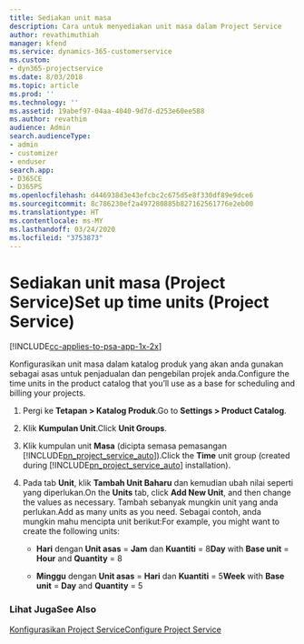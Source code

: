 ```yaml
---
title: Sediakan unit masa
description: Cara untuk menyediakan unit masa dalam Project Service
author: revathimuthiah
manager: kfend
ms.service: dynamics-365-customerservice
ms.custom:
- dyn365-projectservice
ms.date: 8/03/2018
ms.topic: article
ms.prod: ''
ms.technology: ''
ms.assetid: 19abef97-04aa-4040-9d7d-d253e60ee588
ms.author: revathim
audience: Admin
search.audienceType:
- admin
- customizer
- enduser
search.app:
- D365CE
- D365PS
ms.openlocfilehash: d446938d3e43efcbc2c675d5e8f330df89e9dce6
ms.sourcegitcommit: 8c786230ef2a497280885b827162561776e2eb00
ms.translationtype: HT
ms.contentlocale: ms-MY
ms.lasthandoff: 03/24/2020
ms.locfileid: "3753873"
---
```

# <a name="set-up-time-units-project-service"></a><span data-ttu-id="c7544-103">Sediakan unit masa (Project Service)</span><span class="sxs-lookup"><span data-stu-id="c7544-103">Set up time units (Project Service)</span></span>

[!INCLUDE[cc-applies-to-psa-app-1x-2x](../includes/cc-applies-to-psa-app-1x-2x.md)]

<span data-ttu-id="c7544-104">Konfigurasikan unit masa dalam katalog produk yang akan anda gunakan sebagai asas untuk penjadualan dan pengebilan projek anda.</span><span class="sxs-lookup"><span data-stu-id="c7544-104">Configure the time units in the product catalog that you’ll use as a base for scheduling and billing your projects.</span></span>  
  
1. <span data-ttu-id="c7544-105">Pergi ke **Tetapan > Katalog Produk**.</span><span class="sxs-lookup"><span data-stu-id="c7544-105">Go to **Settings > Product Catalog**.</span></span>  
  
2. <span data-ttu-id="c7544-106">Klik **Kumpulan Unit**.</span><span class="sxs-lookup"><span data-stu-id="c7544-106">Click **Unit Groups**.</span></span>  
  
3. <span data-ttu-id="c7544-107">Klik kumpulan unit **Masa** (dicipta semasa pemasangan [!INCLUDE[pn_project_service_auto](../includes/pn-project-service-auto.md)]).</span><span class="sxs-lookup"><span data-stu-id="c7544-107">Click the **Time** unit group (created during [!INCLUDE[pn_project_service_auto](../includes/pn-project-service-auto.md)] installation).</span></span>  
  
4. <span data-ttu-id="c7544-108">Pada tab **Unit**, klik **Tambah Unit Baharu** dan kemudian ubah nilai seperti yang diperlukan.</span><span class="sxs-lookup"><span data-stu-id="c7544-108">On the **Units** tab, click **Add New Unit**, and then change the values as necessary.</span></span> <span data-ttu-id="c7544-109">Tambah sebanyak mungkin unit yang anda perlukan.</span><span class="sxs-lookup"><span data-stu-id="c7544-109">Add as many units as you need.</span></span> <span data-ttu-id="c7544-110">Sebagai contoh, anda mungkin mahu mencipta unit berikut:</span><span class="sxs-lookup"><span data-stu-id="c7544-110">For example, you might want to create the following units:</span></span>  
  
   - <span data-ttu-id="c7544-111">**Hari** dengan **Unit asas** = **Jam** dan **Kuantiti** = 8</span><span class="sxs-lookup"><span data-stu-id="c7544-111">**Day** with **Base unit** = **Hour** and **Quantity** = 8</span></span>  
  
   - <span data-ttu-id="c7544-112">**Minggu** dengan **Unit asas** = **Hari** dan **Kuantiti** = 5</span><span class="sxs-lookup"><span data-stu-id="c7544-112">**Week** with **Base unit** = **Day** and **Quantity** = 5</span></span>  
  
### <a name="see-also"></a><span data-ttu-id="c7544-113">Lihat Juga</span><span class="sxs-lookup"><span data-stu-id="c7544-113">See Also</span></span>  
 [<span data-ttu-id="c7544-114">Konfigurasikan Project Service</span><span class="sxs-lookup"><span data-stu-id="c7544-114">Configure Project Service</span></span>](../project-service/configure.md)
